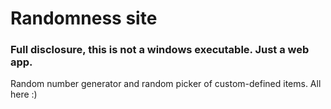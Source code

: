 # Randomness site

### Full disclosure, this is not a windows executable. Just a web app.

Random number generator and random picker of custom-defined items. All here :)
